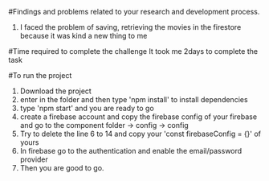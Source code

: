 #Findings and problems related to your research and development process.
1. I faced the problem of saving, retrieving the movies in the firestore because it was kind a new thing to me

#Time required to complete the challenge
It took me 2days to complete the task

#To run the project
1. Download the project
2. enter in the folder and then type 'npm install' to install dependencies
3. type 'npm start' and you are ready to go
4. create a firebase account and copy the firebase config of your firebase and go to the component folder -> config -> config
5. Try to delete the line 6 to 14 and copy your 'const firebaseConfig = {}' of yours
6. In firebase go to the authentication and enable the email/password provider
7. Then you are good to go.

